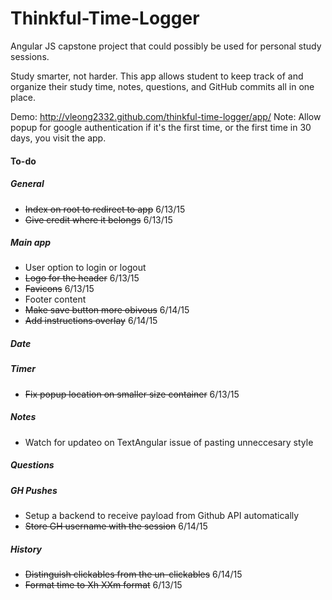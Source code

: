 # Thinkful-Time-Logger
Angular JS capstone project that could possibly be  used for personal study sessions.

Study smarter, not harder. This app allows student to keep track of and organize their study time, notes, questions, and GitHub commits all in one place.

Demo: http://vleong2332.github.com/thinkful-time-logger/app/
Note: Allow popup for google authentication if it's the first time, or the first time in 30 days, you visit the app.

#### To-do

##### General

- ~~Index on root to redirect to app~~ 6/13/15
- ~~Give credit where it belongs~~ 6/13/15

##### Main app

- User option to login or logout
- ~~Logo for the header~~ 6/13/15
- ~~Favicons~~ 6/13/15
- Footer content
- ~~Make save button more obivous~~ 6/14/15
- ~~Add instructions overlay~~ 6/14/15

##### Date

##### Timer

- ~~Fix popup location on smaller size container~~ 6/13/15

##### Notes

- Watch for updateo on TextAngular issue of pasting unneccesary style

##### Questions

##### GH Pushes

- Setup a backend to receive payload from Github API automatically
- ~~Store GH username with the session~~ 6/14/15

##### History

- ~~Distinguish clickables from the un-clickables~~ 6/14/15
- ~~Format time to Xh XXm format~~ 6/13/15